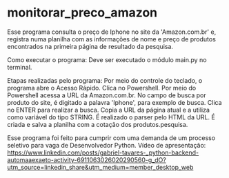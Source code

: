 # monitorar_preco_amazon
Esse programa consulta o preço de Iphone no site da 'Amazon.com.br' e, registra numa planilha com as informações de nome e preço de produtos encontrados na primeira página de resultado da pesquisa.

Como executar o programa:
Deve ser executado o módulo main.py no terminal.

Etapas realizadas pelo programa:
Por meio do controle do teclado, o programa abre o Acesso Rápido.
Clica no Powershell.
Por meio do Powershell acessa a URL da Amazon.com.br.
No campo de busca por produto do site, é digitado a palavra 'Iphone', para exemplo de busca.
Clica no ENTER para realizar a busca.
Copia a URL da página atual e a utiliza como variável do tipo STRING.
É realizado o parser pelo HTML da URL.
É criada e salva a planilha com a cotação dos produtos.pesquisa.

Esse programa foi feito para cumprir com uma demanda de um processo seletivo para vaga de Desenvolvedor Python.
Vídeo de apresentação: https://www.linkedin.com/posts/gabriel-tavares-_python-backend-automaaexaeto-activity-6911063026020290560-g_dO?utm_source=linkedin_share&utm_medium=member_desktop_web
